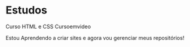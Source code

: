 # Estudos
 Curso HTML e CSS Cursoemvideo

 Estou Aprendendo a criar sites e agora vou gerenciar meus repositórios!
